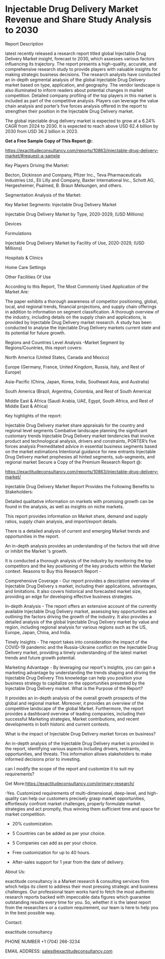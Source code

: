 # Injectable Drug Delivery Market Revenue and Share Study Analysis to 2030

Report Description

latest recently released a research report titled global Injectable Drug Delivery Market insight, forecast to 2030, which assesses various factors influencing its trajectory. The report presents a high-quality, accurate, and comprehensive research study to provide players with valuable insights for making strategic business decisions. The research analysts have conducted an in-depth segmental analysis of the global Injectable Drug Delivery market based on type, application, and geography. The vendor landscape is also illuminated to inform readers about potential changes in market competition. Detailed company profiling of the top players in this market is included as part of the competitive analysis. Players can leverage the value chain analysis and porter’s five forces analysis offered in the report to strengthen their position in the Injectable Drug Delivery market.

The global injectable drug delivery market is expected to grow at a 6.24% CAGR from 2024 to 2030. It is expected to reach above USD 62.4 billion by 2030 from USD 36.2 billion in 2023.

**Get a Free Sample Copy of This Report @:**

https://exactitudeconsultancy.com/reports/10863/injectable-drug-delivery-market/#request-a-sample

Key Players Driving the Market:

Becton, Dickinson and Company, Pfizer Inc., Teva Pharmaceuticals Industries Ltd., Eli Lilly and Company, Baxter International Inc., Schott AG, Hergesheimer, Psalmed, B. Braun Melsungen, and others.

Segmentation Analysis of the Market:

Key Market Segments: Injectable Drug Delivery Market

Injectable Drug Delivery Market by Type, 2020-2029, (USD Millions)

Devices

Formulations

Injectable Drug Delivery Market by Facility of Use, 2020-2029, (USD Millions)

Hospitals & Clinics

Home Care Settings

Other Facilities Of Use

According to this Report, The Most Commonly Used Application of the Market Are:

The paper exhibits a thorough awareness of competitor positioning, global, local, and regional trends, financial projections, and supply chain offerings in addition to information on segment classification. A thorough overview of the industry, including details on the supply chain and applications, is provided by Injectable Drug Delivery market research. A study has been conducted to analyse the Injectable Drug Delivery markets current state and its potential for future growth.

Regions and Countries Level Analysis -Market Segment by Regions/Countries, this report covers:

North America (United States, Canada and Mexico)

Europe (Germany, France, United Kingdom, Russia, Italy, and Rest of Europe)

Asia-Pacific (China, Japan, Korea, India, Southeast Asia, and Australia)

South America (Brazil, Argentina, Colombia, and Rest of South America)

Middle East & Africa (Saudi Arabia, UAE, Egypt, South Africa, and Rest of Middle East & Africa)

Key highlights of the report:

Injectable Drug Delivery market share appraisals for the country and regional level segments
Combative landscape planning the significant customary trends
Injectable Drug Delivery market tendencies that involve product and technological analysis, drivers and constraints, PORTER’s five forces analysis
Premeditated advice in essential business segments based on the market estimations
Intentional guidance for new entrants
Injectable Drug Delivery market prophesies all hinted segments, sub-segments, and regional market
Secure a Copy of the Premium Research Report @:

https://exactitudeconsultancy.com/reports/10863/injectable-drug-delivery-market/

Injectable Drug Delivery Market Report Provides the Following Benefits to Stakeholders:

Detailed qualitative information on markets with promising growth can be found in the analysis, as well as insights on niche markets.

This report provides information on Market share, demand and supply ratios, supply chain analysis, and import/export details.

There is a detailed analysis of current and emerging Market trends and opportunities in the report.

An in-depth analysis provides an understanding of the factors that will drive or inhibit the Market 's growth.

It is conducted a thorough analysis of the industry by monitoring the top competitors and the key positioning of the key products within the Market context.
Reasons to Buy this Research Report -

Comprehensive Coverage - Our report provides a descriptive overview of Injectable Drug Delivery s market, including their applications, advantages, and limitations. It also covers historical and forecasted market size, providing an edge for developing effective business strategies.


In-depth Analysis - The report offers an extensive account of the currently available Injectable Drug Delivery market, assessing key opportunities and outlining the factors driving the growth of the industry. It also provides a detailed analysis of the global Injectable Drug Delivery market by value and region, including regional analysis for various regions such as the US, Europe, Japan, China, and India.

Timely Insights - The report takes into consideration the impact of the COVID-19 pandemic and the Russia-Ukraine conflict on the Injectable Drug Delivery market, providing a timely understanding of the latest market trends and future growth potential.

Marketing Advantage - By leveraging our report's insights, you can gain a marketing advantage by understanding the trends shaping and driving the Injectable Drug Delivery This knowledge can help you position your business strategy to capitalize on the opportunities presented by the Injectable Drug Delivery market.
What is the Purpose of the Report?

It provides an in-depth analysis of the overall growth prospects of the global and regional market. Moreover, it provides an overview of the competitive landscape of the global Market. Furthermore, the report provides a dashboard overview of leading companies, including their successful Marketing strategies, Market contributions, and recent developments in both historic and current contexts.

What is the impact of Injectable Drug Delivery market forces on business?

An in-depth analysis of the Injectable Drug Delivery market is provided in the report, identifying various aspects including drivers, restraints, opportunities, and threats. This information allows stakeholders to make informed decisions prior to investing.

can I modify the scope of the report and customize it to suit my requirements?

Get More:https://exactitudeconsultancy.com/primary-research/

-Yes. Customized requirements of multi-dimensional, deep-level, and high-quality can help our customers precisely grasp market opportunities, effortlessly confront market challenges, properly formulate market strategies and act promptly, thus winning them sufficient time and space for market competition.

- 20% customization.

- 5 Countries can be added as per your choice.

- 5 Companies can add as per your choice.

- Free customization for up to 40 hours.

- After-sales support for 1 year from the date of delivery.

About Us:

exactitude consultancy is a Market research & consulting services firm which helps its client to address their most pressing strategic and business challenges. Our professional team works hard to fetch the most authentic research reports backed with impeccable data figures which guarantee outstanding results every time for you. So, whether it is the latest report from the researchers or a custom requirement, our team is here to help you in the best possible way.

Contact:

exactitude consultancy

PHONE NUMBER +1 (704) 266-3234

EMAIL ADDRESS: sales@exactitudeconsultancy.com

